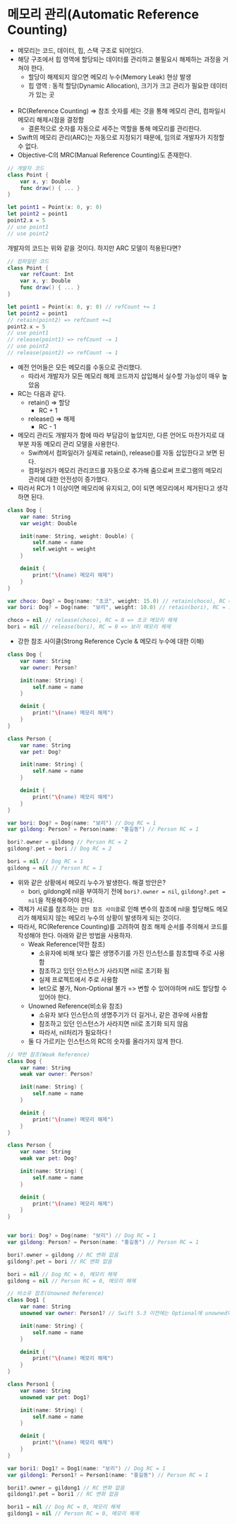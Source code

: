 # 메모리 관리(Automatic Reference Counting)
- 메모리는 코드, 데이터, 힙, 스택 구조로 되어있다.
- 해당 구조에서 힙 영역에 할당되는 데이터를 관리하고 불필요시 해제하는 과정을 거쳐야 한다.
    - 할당이 해제되지 않으면 메모리 누수(Memory Leak) 현상 발생
    - 힙 영역 : 동적 할당(Dynamic Allocation), 크기가 크고 관리가 필요한 데이터가 있는 곳<br><br>
- RC(Reference Counting) => 참조 숫자를 세는 것을 통해 메모리 관리, 컴파일시 메모리 해제시점을 결정함
    - 결론적으로 숫자를 자동으로 세주는 역할을 통해 메모리를 관리한다.
- Swift의 메모리 관리(ARC)는 자동으로 지정되기 때문에, 임의로 개발자가 지정할 수 없다.
- Objective-C의 MRC(Manual Reference Counting)도 존재한다.
```swift
// 개발자 코드
class Point {
    var x, y: Double
    func draw() { ... }
}

let point1 = Point(x: 0, y: 0)
let point2 = point1
point2.x = 5
// use point1
// use point2
```
개발자의 코드는 위와 같을 것이다. 하지만 ARC 모델이 적용된다면?
```swift
// 컴파일된 코드
class Point {
    var refCount: Int
    var x, y: Double
    func draw() { ... }
}

let point1 = Point(x: 0, y: 0) // refCount += 1
let point2 = point1
// retain(point2) => refCount +=1
point2.x = 5
// use point1
// release(point1) => refCount -= 1
// use point2
// release(point2) => refCount -= 1
```
- 예전 언어들은 모든 메모리를 수동으로 관리했다.
    - 따라서 개발자가 모든 메모리 해제 코드까지 삽입해서 실수할 가능성이 매우 높았음
- RC는 다음과 같다.
    - retain() => 할당
        - RC + 1
    - release() => 해제
        - RC - 1
- 메모리 관리도 개발자가 함에 따라 부담감이 높았지만, 다른 언어도 마찬가지로 대부분 자동 메모리 관리 모델을 사용한다.
    - Swift에서 컴파일러가 실제로 retain(), release()를 자동 삽입한다고 보면 된다.
    - 컴파일러가 메모리 관리코드를 자동으로 추가해 줌으로써 프로그램의 메모리 관리에 대한 안전성이 증가했다.
- 따라서 RC가 1 이상이면 메모리에 유지되고, 0이 되면 메모리에서 제거된다고 생각하면 된다.
```swift
class Dog {
    var name: String
    var weight: Double

    init(name: String, weight: Double) {
        self.name = name
        self.weight = weight
    }

    deinit {
        print("\(name) 메모리 해제")
    }
}

var choco: Dog? = Dog(name: "초코", weight: 15.0) // retain(choco), RC = 1
var bori: Dog? = Dog(name: "보리", weight: 10.0) // retain(bori), RC = 1

choco = nil // release(choco), RC = 0 => 초코 메모리 해제
bori = nil // release(bori), RC = 0 => 보리 매모리 해제
```
- 강한 참조 사이클(Strong Reference Cycle & 메모리 누수에 대한 이해)
```swift
class Dog {
    var name: String
    var owner: Person?

    init(name: String) {
        self.name = name
    }

    deinit {
        print("\(name) 메모리 해제")
    }
}

class Person {
    var name: String
    var pet: Dog?

    init(name: String) {
        self.name = name
    }

    deinit {
        print("\(name) 메모리 해제")
    }
}

var bori: Dog? = Dog(name: "보리") // Dog RC = 1
var gildong: Person? = Person(name: "홍길동") // Person RC = 1

bori?.owner = gildong // Person RC = 2
gildong?.pet = bori // Dog RC = 2

bori = nil // Dog RC = 1
gildong = nil // Person RC = 1
```
- 위와 같은 상황에서 메모리 누수가 발생한다. 해결 방안은?
    - bori, gildong에 nil을 부여하기 전에 `bori?.owner = nil`, `gildong?.pet = nil`을 적용해주어야 한다.
- 객체가 서로를 참조하는 `강한 참조 사이클`로 인해 변수의 참조에 nil을 할당해도 메모리가 해제되지 않는 메모리 누수의 상황이 발생하게 되는 것이다.
- 따라서, RC(Reference Counting)를 고려하여 참조 해제 순서를 주의해서 코드를 작성해야 한다. 아래와 같은 방법을 사용하자.
    - Weak Reference(약한 참조)
        - 소유자에 비해 보다 짧은 생명주기를 가진 인스턴스를 참조할때 주로 사용함
        - 참조하고 있던 인스턴스가 사라지면 nil로 초기화 됨
        - 실제 프로젝트에서 주로 사용함
        - let으로 불가, Non-Optional 불가 => 변할 수 있어야하며 nil도 할당할 수 있어야 한다.
    - Unowned Reference(비소유 참조)
        - 소유자 보다 인스턴스의 생명주기가 더 길거나, 같은 경우에 사용함
        - 참조하고 있던 인스턴스가 사라지면 nil로 초기화 되지 않음
        - 따라서, nil처리가 필요하다 !
    - 둘 다 가르키는 인스턴스의 RC의 숫자를 올라가지 않게 한다.
```swift
// 약한 참조(Weak Reference)
class Dog {
    var name: String
    weak var owner: Person?

    init(name: String) {
        self.name = name
    }

    deinit {
        print("\(name) 메모리 해제")
    }
}

class Person {
    var name: String
    weak var pet: Dog?

    init(name: String) {
        self.name = name
    }

    deinit {
        print("\(name) 메모리 해제")
    }
}


var bori: Dog? = Dog(name: "보리") // Dog RC = 1
var gildong: Person? = Person(name: "홍길동") // Person RC = 1

bori?.owner = gildong // RC 변화 없음
gildong?.pet = bori // RC 변화 없음

bori = nil // Dog RC = 0, 메모리 해제
gildong = nil // Person RC = 0, 메모리 해제

// 비소유 참조(Unowned Reference)
class Dog1 {
    var name: String
    unowned var owner: Person1? // Swift 5.3 이전에는 Optional에 unowned에 선언이 안되었음

    init(name: String) {
        self.name = name
    }

    deinit {
        print("\(name) 메모리 해제")
    }
}

class Person1 {
    var name: String
    unowned var pet: Dog1?

    init(name: String) {
        self.name = name
    }

    deinit {
        print("\(name) 메모리 해제")
    }
}

var bori1: Dog1? = Dog1(name: "보리") // Dog RC = 1
var gildong1: Person1? = Person1(name: "홍길동") // Person RC = 1

bori1?.owner = gildong1 // RC 변화 없음
gildong1?.pet = bori1 // RC 변화 없음

bori1 = nil // Dog RC = 0, 메모리 해제
gildong1 = nil // Person RC = 0, 메모리 해제
```
